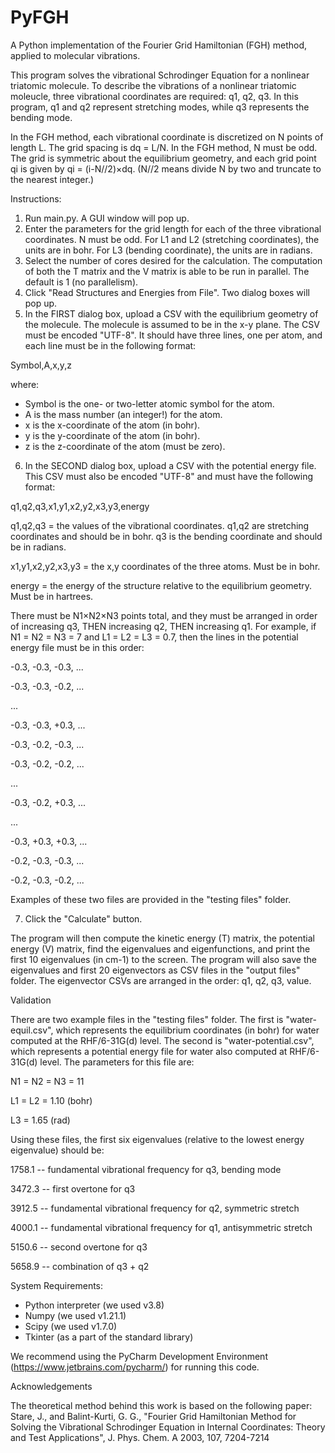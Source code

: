 # PyFGH
A Python implementation of the Fourier Grid Hamiltonian (FGH) method, applied to molecular vibrations.

This program solves the vibrational Schrodinger Equation for a nonlinear triatomic molecule.
To describe the vibrations of a nonlinear triatomic moleucle, three vibrational coordinates are required: q1, q2, q3.
In this program, q1 and q2 represent stretching modes, while q3 represents the bending mode.

In the FGH method, each vibrational coordinate is discretized on N points of length L.  The grid spacing is dq = L/N.  In the FGH method, N must be odd.
The grid is symmetric about the equilibrium geometry, and each grid point qi is given by qi = (i-N//2)×dq.  (N//2 means divide N by two and truncate to the nearest integer.)

Instructions:
1. Run main.py.  A GUI window will pop up.
2. Enter the parameters for the grid length for each of the three vibrational coordinates.   N must be odd.  For L1 and L2 (stretching coordinates), the units are in bohr.  For L3 (bending coordinate), the units are in radians.
3. Select the number of cores desired for the calculation.  The computation of both the T matrix and the V matrix is able to be run in parallel.  The default is 1 (no parallelism).
4. Click "Read Structures and Energies from File".  Two dialog boxes will pop up.
5. In the FIRST dialog box, upload a CSV with the equilibrium geometry of the molecule.  The molecule is assumed to be in the x-y plane.  The CSV must be encoded "UTF-8".  It should have three lines, one per atom, and each line must be in the following format:

Symbol,A,x,y,z

where:
* Symbol is the one- or two-letter atomic symbol for the atom.
* A is the mass number (an integer!) for the atom.
* x is the x-coordinate of the atom (in bohr).
* y is the y-coordinate of the atom (in bohr).
* z is the z-coordinate of the atom (must be zero).

6. In the SECOND dialog box, upload a CSV with the potential energy file.  This CSV must also be encoded "UTF-8" and must have the following format:

q1,q2,q3,x1,y1,x2,y2,x3,y3,energy

q1,q2,q3 = the values of the vibrational coordinates.  q1,q2 are stretching coordinates and should be in bohr.  q3 is the bending coordinate and should be in radians.

x1,y1,x2,y2,x3,y3 = the x,y coordinates of the three atoms.  Must be in bohr.

energy = the energy of the structure relative to the equilibrium geometry.  Must be in hartrees.

There must be N1×N2×N3 points total, and they must be arranged in order of increasing q3, THEN increasing q2, THEN increasing q1.  For example, if N1 = N2 = N3 = 7  and L1 = L2 = L3 = 0.7, then the lines in the potential energy file must be in this order:

-0.3, -0.3, -0.3, ...

-0.3, -0.3, -0.2, ...

...

-0.3, -0.3, +0.3, ...

-0.3, -0.2, -0.3, ...

-0.3, -0.2, -0.2, ...

...

-0.3, -0.2, +0.3, ...

...

-0.3, +0.3, +0.3, ...

-0.2, -0.3, -0.3, ...

-0.2, -0.3, -0.2, ...

Examples of these two files are provided in the "testing files" folder.

7. Click the "Calculate" button.

The program will then compute the kinetic energy (T) matrix, the potential energy (V) matrix, find the eigenvalues and eigenfunctions, and print the first 10 eigenvalues (in cm-1) to the screen.  The program will also save the eigenvalues and first 20 eigenvectors as CSV files in the "output files" folder. The eigenvector CSVs are arranged in the order: q1, q2, q3, value.

Validation

There are two example files in the "testing files" folder.
The first is "water-equil.csv", which represents the equilibrium coordinates (in bohr) for water computed at the RHF/6-31G(d) level.
The second is "water-potential.csv", which represents a potential energy file for water also computed at RHF/6-31G(d) level.  The parameters for this file are:

N1 = N2 = N3 = 11

L1 = L2 = 1.10 (bohr)

L3 = 1.65 (rad)

Using these files, the first six eigenvalues (relative to the lowest energy eigenvalue) should be:

1758.1 -- fundamental vibrational frequency for q3, bending mode

3472.3 -- first overtone for q3

3912.5 -- fundamental vibrational frequency for q2, symmetric stretch

4000.1 -- fundamental vibrational frequency for q1, antisymmetric stretch

5150.6 -- second overtone for q3

5658.9 -- combination of q3 + q2

System Requirements:
* Python interpreter (we used v3.8)
* Numpy (we used v1.21.1)
* Scipy (we used v1.7.0)
* Tkinter (as a part of the standard library)

We recommend using the PyCharm Development Environment (https://www.jetbrains.com/pycharm/) for running this code.

Acknowledgements

The theoretical method behind this work is based on the following paper:
Stare, J., and Balint-Kurti, G. G., "Fourier Grid Hamiltonian Method for Solving the Vibrational Schrodinger Equation in Internal Coordinates: Theory and Test Applications", J. Phys. Chem. A 2003, 107, 7204-7214

